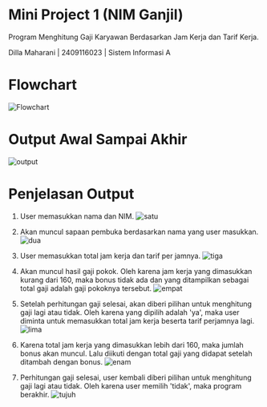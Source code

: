 # Mini Project 1 (NIM Ganjil)
Program Menghitung Gaji Karyawan Berdasarkan Jam Kerja dan Tarif Kerja.

Dilla Maharani | 2409116023 | Sistem Informasi A

# Flowchart

![Flowchart](https://github.com/user-attachments/assets/207f4eb2-863b-4c65-ae62-e6b9fd219063)

# Output Awal Sampai Akhir

![output](https://github.com/user-attachments/assets/301e233b-4112-4cc5-b232-f981732e3f13)

# Penjelasan Output

1. User memasukkan nama dan NIM.
   ![satu](https://github.com/user-attachments/assets/c11e154f-1036-4f98-8caf-8415a2a94dc0)

2. Akan muncul sapaan pembuka berdasarkan nama yang user masukkan.
   ![dua](https://github.com/user-attachments/assets/bb2ec48f-1164-4fd3-9b1e-be1878c5e3a4)

3. User memasukkan total jam kerja dan tarif per jamnya.
   ![tiga](https://github.com/user-attachments/assets/242f37c1-58ed-41d9-b4e4-16bf5ce712de)

4. Akan muncul hasil gaji pokok. Oleh karena jam kerja yang dimasukkan kurang dari 160, maka bonus tidak ada dan yang ditampilkan sebagai total
   gaji adalah gaji pokoknya tersebut.
   ![empat](https://github.com/user-attachments/assets/0adda54a-1e17-4d28-b870-00f6af09df16)

5. Setelah perhitungan gaji selesai, akan diberi pilihan untuk menghitung gaji lagi atau tidak. Oleh karena yang dipilih adalah 'ya', maka 
   user diminta untuk memasukkan total jam kerja beserta tarif perjamnya lagi.
   ![lima](https://github.com/user-attachments/assets/23ec1acb-c2fc-4be5-a20a-72373eaf537b)

6. Karena total jam kerja yang dimasukkan lebih dari 160, maka jumlah bonus akan muncul. Lalu diikuti dengan total gaji yang didapat setelah 
   ditambah dengan bonus.
   ![enam](https://github.com/user-attachments/assets/eaf78a0f-388d-4054-89a1-d12d0723e909)

7. Perhitungan gaji selesai, user kembali diberi pilihan untuk menghitung gaji lagi atau tidak. Oleh karena user memilih 'tidak', maka 
   program berakhir.
   ![tujuh](https://github.com/user-attachments/assets/2bb8a5f3-5069-426a-80cf-33ff84c82783)

   
   
